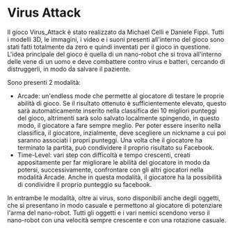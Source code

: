 # Virus Attack

Il gioco Virus_Attack è stato realizzato da Michael Celli e Daniele Fippi. Tutti i modelli 3D, le immagini, i video e i suoni presenti all'interno del gioco sono stati fatti totalmente da zero e quindi inventati per il gioco in questione. 
L'idea principale del gioco è quella di un nano-robot che si trova all'interno delle vene di un uomo e deve combattere contro virus e batteri, cercando di distruggerli, in modo da salvare il paziente.

Sono presenti 2 modalità:
- Arcade: un'endless mode che permette al giocatore di testare le proprie abilità di gioco. Se il risultato ottenuto è sufficientemente elevato, questo sarà automaticamente inserito nella classifica dei 10 migliori punteggi del gioco, altrimenti sarà solo salvato localmente spingendo, in questo modo, il giocatore a fare sempre meglio. Per poter essere inserito nella classifica, il giocatore, inzialmente, deve scegliere un nickname a cui poi saranno associati i propri punteggi. Una volta che il giocatore ha terminato la partita, può condividere il proprio risultato su Facebook.
- Time-Level: vari step con difficoltà e tempo crescenti, creati appositamente per far migliorare le abilità del giocatore in modo da potersi, successivamente, confrontare con gli altri giocatori nella modalità Arcade. Anche in questa modalità, il giocatore ha la possibilità di condividre il proprio punteggio su facebook.

In entrambe le modalità, oltre ai virus, sono disponibili anche degli oggetti, che si presentano in modo casuale e permettono al giocatore di potenziare l'arma del nano-robot. Tutti gli oggetti e i vari nemici scendono verso il nano-robot con una velocità sempre crescente e con una rotazione casuale.